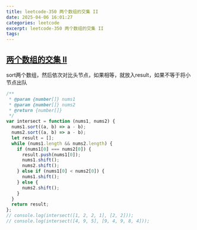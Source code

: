 ```yaml
---
title: leetcode-350 两个数组的交集 II
date: 2025-04-06 16:01:27
categories: leetcode
excerpt: leetcode-350 两个数组的交集 II
tags:
---
```


## [两个数组的交集 II](https://leetcode.cn/problems/intersection-of-two-arrays-ii/description/)

sort两个数组，然后依次对比头节点，如果相等，就放入result，如果不等于将小节点出队

```js
/**
 * @param {number[]} nums1
 * @param {number[]} nums2
 * @return {number[]}
 */
var intersect = function (nums1, nums2) {
  nums1.sort((a, b) => a - b);
  nums2.sort((a, b) => a - b);
  let result = [];
  while (nums1.length && nums2.length) {
    if (nums1[0] === nums2[0]) {
      result.push(nums1[0]);
      nums1.shift();
      nums2.shift();
    } else if (nums1[0] < nums2[0]) {
      nums1.shift();
    } else {
      nums2.shift();
    }
  }
  return result;
};
// console.log(intersect([1, 2, 2, 1], [2, 2]));
// console.log(intersect([4, 9, 5], [9, 4, 9, 8, 4]));
```
